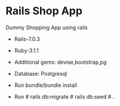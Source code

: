 # Rails Shop App

Dummy Shopping App using rails 

* Rails-7.0.3

* Ruby-3.1.1

* Additional gems: devise,bootstrap,pg

* Database: Postgresql 

* Run  bundle/bundle install 

* Run # rails db:migrate # rails db:seed # .

